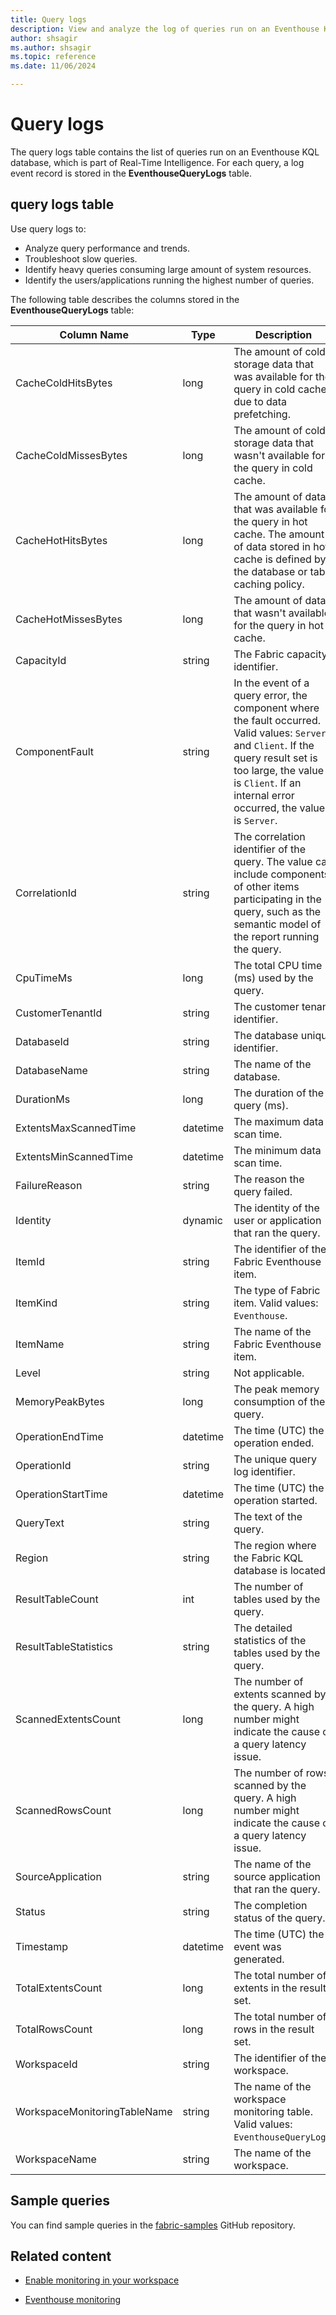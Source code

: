 ```yaml
---
title: Query logs
description: View and analyze the log of queries run on an Eventhouse KQL database within Real-Time Intelligence.
author: shsagir
ms.author: shsagir
ms.topic: reference
ms.date: 11/06/2024

---
```


# Query logs

The query logs table contains the list of queries run on an Eventhouse KQL database, which is part of Real-Time Intelligence. For each query, a log event record is stored in the **EventhouseQueryLogs** table.

## query logs table

Use query logs to:

* Analyze query performance and trends.
* Troubleshoot slow queries.
* Identify heavy queries consuming large amount of system resources.
* Identify the users/applications running the highest number of queries.

The following table describes the columns stored in the **EventhouseQueryLogs** table:

| Column Name | Type | Description |
|--|--|--|
| CacheColdHitsBytes | long | The amount of cold storage data that was available for the query in cold cache due to data prefetching. |
| CacheColdMissesBytes | long | The amount of cold storage data that wasn't available for the query in cold cache. |
| CacheHotHitsBytes | long | The amount of data that was available for the query in hot cache. The amount of data stored in hot cache is defined by the database or table caching policy. |
| CacheHotMissesBytes | long | The amount of data that wasn't available for the query in hot cache. |
| CapacityId | string | The Fabric capacity identifier. |
| ComponentFault | string | In the event of a query error, the component where the fault occurred. Valid values: `Server` and `Client`. If the query result set is too large, the value is `Client`. If an internal error occurred, the value is `Server`. |
| CorrelationId | string | The correlation identifier of the query. The value can include components of other items participating in the query, such as the semantic model of the report running the query. |
| CpuTimeMs | long | The total CPU time (ms) used by the query. |
| CustomerTenantId | string | The customer tenant identifier. |
| DatabaseId | string | The database unique identifier. |
| DatabaseName | string | The name of the database. |
| DurationMs | long | The duration of the query (ms). |
| ExtentsMaxScannedTime | datetime | The maximum data scan time. |
| ExtentsMinScannedTime | datetime | The minimum data scan time. |
| FailureReason | string | The reason the query failed. |
| Identity | dynamic | The identity of the user or application that ran the query. |
| ItemId | string | The identifier of the Fabric Eventhouse item. |
| ItemKind | string | The type of Fabric item. Valid values: `Eventhouse`. |
| ItemName | string | The name of the Fabric Eventhouse item. |
| Level | string | Not applicable. |
| MemoryPeakBytes | long | The peak memory consumption of the query. |
| OperationEndTime | datetime | The time (UTC) the operation ended. |
| OperationId | string | The unique query log identifier. |
| OperationStartTime | datetime | The time (UTC) the operation started. |
| QueryText | string | The text of the query. |
| Region | string | The region where the Fabric KQL database is located. |
| ResultTableCount | int | The number of tables used by the query. |
| ResultTableStatistics | string | The detailed statistics of the tables used by the query. |
| ScannedExtentsCount | long | The number of extents scanned by the query. A high number might indicate the cause of a query latency issue. |
| ScannedRowsCount | long | The number of rows scanned by the query. A high number might indicate the cause of a query latency issue. |
| SourceApplication | string | The name of the source application that ran the query. |
| Status | string | The completion status of the query. |
| Timestamp | datetime | The time (UTC) the event was generated. |
| TotalExtentsCount | long | The total number of extents in the result set. |
| TotalRowsCount | long | The total number of rows in the result set. |
| WorkspaceId | string | The identifier of the workspace. |
| WorkspaceMonitoringTableName | string | The name of the workspace monitoring table. Valid values: `EventhouseQueryLogs`. |
| WorkspaceName | string | The name of the workspace. |

## Sample queries

You can find sample queries in the [fabric-samples](https://github.com/microsoft/fabric-samples) GitHub repository.

## Related content

* [Enable monitoring in your workspace](../get-started/enable-workspace-monitoring.md)

* [Eventhouse monitoring](monitor-eventhouse.md)
